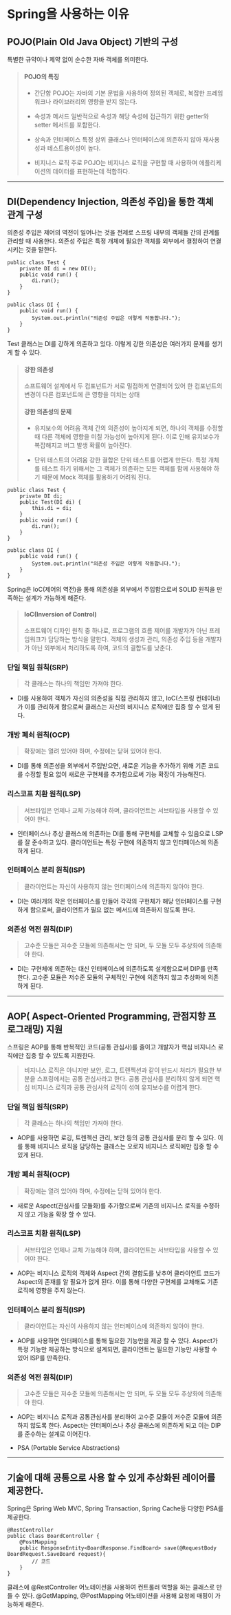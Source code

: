 # Spring을 사용하는 이유

## POJO(Plain Old Java Object) 기반의 구성

특별한 규약이나 제약 없이 순수한 자바 객체를 의미한다.

> #### POJO의 특징
>
> - 간단함
> POJO는 자바의 기본 문법을 사용하여 정의된 객체로, 복잡한 프레임워크나 라이브러리의 영향을 받지 않는다.
>
> - 속성과 메서드
> 일반적으로 속성과 해당 속성에 접근하기 위한 getter와 setter 메서드를 포함한다.
>
> - 상속과 인터페이스
> 특정 상위 클래스나 인터페이스에 의존하지 않아 재사용성과 테스트용이성이 높다.
>
> - 비지니스 로직
> 주로 POJO는 비지니스 로직을 구현할 때 사용하며 에플리케이션의 데이터를 표현하는데 적합하다.

---

## DI(Dependency Injection, 의존성 주입)을 통한 객체 관계 구성

의존성 주입은 제어의 역전이 일어나는 것을 전제로 스프링 내부의 객체들 간의 관계를 관리할 때 사용한다.
의존성 주입은 특정 개체에 필요한 객체를 외부에서 결정하여 연결시키는 것을 말한다.

```
public class Test {
    private DI di = new DI();
    public void run() {
        di.run();
    }
}
```
```
public class DI {
    public void run() {
        System.out.println("의존성 주입은 이렇게 작동합니다.");
    }
}
```
Test 클래스는 DI를 강하게 의존하고 있다.
이렇게 강한 의존성은 여러가지 문제를 생기게 할 수 있다.

> #### 강한 의존성
> 소프트웨어 설계에서 두 컴포넌트가 서로 밀접하게 연결되어 있어
> 한 컴포넌트의 변경이 다른 컴포넌트에 큰 영향을 미치는 상태
>
> #### 강한 의존성의 문제
> - 유지보수의 어려움
> 객체 간의 의존성이 높아지게 되면, 하나의 객체를 수정할 때 다른 객체에 영향을 미칠 가능성이 높아지게 된다.
> 이로 인해 유지보수가 복잡해지고 버그 발생 확률이 높아진다.
> 
> - 단위 테스트의 어려움
> 강한 결합은 단위 테스트를 어렵게 만든다. 특정 개체를 테스트 하기 위해서는 그 객체가 의존하는 모든 객체를 함께 사용해야 하기 때문에 Mock 객체를 활용하기 어려워 진다.

```
public class Test {
    private DI di;
    public Test(DI di) {
        this.di = di;
    }
    public void run() {
        di.run();
    }
}
```
```
public class DI {
    public void run() {
        System.out.println("의존성 주입은 이렇게 작동합니다.");
    }
}
```
Spring은 IoC(제어의 역전)을 통해 의존성을 외부에서 주입함으로써 SOLID 원칙을 만족하는 설계가 가능하게 해준다.
> #### IoC(Inversion of Control)
> 소프트웨어 디자인 원칙 중 하나로, 프로그램의 흐름 제어를 개발자가 아닌 프레임워크가 담당하는 방식을 말한다.
> 객체의 생성과 관리, 의존성 주입 등을 개발자가 아닌 외부에서 처리하도록 하여, 코드의 결합도를 낮춘다.

### 단일 책임 원칙(SRP)
> 각 클래스는 하나의 책임만 가져야 한다.
- DI를 사용하여 객체가 자신의 의존성을 직접 관리하지 않고, IoC(스프링 컨테이너)가 이를 관리하게 함으로써 클래스는 자신의 비지니스 로직에만 집중 할 수 있게 된다.

### 개방 폐쇠 원칙(OCP)
> 확장에는 열려 있어야 하며, 수정에는 닫혀 있어야 한다.
- DI를 통해 의존성을 외부에서 주입받으면, 새로운 기능을 추가하기 위해 기존 코드를 수정할 필요 없이 새로운 구현체를 추가함으로써 기능 확장이 가능해진다.

### 리스코프 치환 원칙(LSP)
> 서브타입은 언제나 교체 가능해야 하며, 클라이언트는 서브타입을 사용할 수 있어야 한다.
- 인터페이스나 추상 클래스에 의존하는 DI를 통해 구현체를 교체할 수 있음으로 LSP를 잘 준수하고 있다. 클라이언트는 특정 구현에 의존하지 않고 인터페이스에 의존하게 된다.

### 인터페이스 분리 원칙(ISP)
> 클라이언트는 자신이 사용하지 않는 인터페이스에 의존하지 않아야 한다.
- DI는 여러개의 작은 인터페이스를 만들어 각각의 구현체가 해당 인터페이스를 구현하게 함으로써, 클라이언트가 필요 없는 메서드에 의존하지 않도록 한다.

### 의존성 역전 원칙(DIP)
> 고수준 모듈은 저수준 모듈에 의존해서는 안 되며, 두 모듈 모두 추상화에 의존해야 한다.
- DI는 구현체에 의존하는 대신 인터페이스에 의존하도록 설계함으로써 DIP를 만족한다.
고수준 모듈은 저수준 모듈의 구체적인 구현에 의존하지 않고 추상화에 의존하게 된다.

---

## AOP( Aspect-Oriented Programming, 관점지향 프로그래밍) 지원

스프링은 AOP를 통해 반복적인 코드(공통 관심사)를 줄이고 개발자가 핵심 비지니스 로직에만 집중 할 수 있도록 지원한다.
> 비지니스 로직은 아니지만 보안, 로그, 트랜젝션과 같이 반드시 처리가 필요한 부분을 스프링에서는 공통 관심사라고 한다. 공통 관심사를 분리하지 않게 되면 핵심 비지니스 로직과 공통 관심사의 로직이 섞여 유지보수를 어렵게 한다.

### 단일 책임 원칙(SRP)
> 각 클래스는 하나의 책임만 가져야 한다.
- AOP를 사용하면 로깅, 트렌젝션 관리, 보안 등의 공통 관심사를 분리 할 수 있다. 이를 통해 비지니스 로직을 담당하는 클래스는 오로지 비지니스 로직에만 집중 할 수 있게 된다.

### 개방 폐쇠 원칙(OCP)
> 확장에는 열려 있어야 하며, 수정에는 닫혀 있어야 한다.
- 새로운 Aspect(관심사를 모듈화)를 추가함으로써 기존의 비지니스 로직을 수정하지 않고 기능을 확장 할 수 있다.

### 리스코프 치환 원칙(LSP)
> 서브타입은 언제나 교체 가능해야 하며, 클라이언트는 서브타입을 사용할 수 있어야 한다.
- AOP는 비지니스 로직의 객체와 Aspect 간의 결합도를 낮추어 클라이언트 코드가 Aspect의 존재를 알 필요가 없게 된다. 이를 통해 다양한 구현체를 교체해도 기존 로직에 영향을 주지 않는다.

### 인터페이스 분리 원칙(ISP)
> 클라이언트는 자신이 사용하지 않는 인터페이스에 의존하지 않아야 한다.
- AOP를 사용하면 인터페이스를 통해 필요한 기능만을 제공 할 수 있다. Aspect가 특정 기능만 제공하는 방식으로 설계되면, 클라이언트는 필요한 기능만 사용할 수 있어 ISP를 만족한다.

### 의존성 역전 원칙(DIP)
> 고수준 모듈은 저수준 모듈에 의존해서는 안 되며, 두 모듈 모두 추상화에 의존해야 한다.
- AOP는 비지니스 로직과 공통관심사를 분리하여 고수준 모듈이 저수준 모듈에 의존하지 않도록 한다. Aspect는 인터페이스나 추상 클래스에 의존하게 되고 이는 DIP를 준수하는 설계로 이어진다.

- PSA (Portable Service Abstractions)
 
---

## 기술에 대해 공통으로 사용 할 수 있게 추상화된 레이어를 제공한다.

Spring은 Spring Web MVC, Spring Transaction, Spring Cache등 다양한 PSA를 제공한다.

```
@RestController
public class BoardController {
    @PostMapping
    public ResponseEntity<BoardResponse.FindBoard> save(@RequestBody BoardRequest.SaveBoard request){
        // 코드
    }
}
```
클래스에 @RestController 어노테이션을 사용하여 컨트롤러 역할을 하는 클래스로 만들 수 있다.
@GetMapping, @PostMapping 어노테이션을 사용해 요청에 매핑이 가능하게 해준다.
